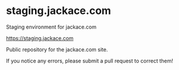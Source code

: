 # staging.jackace.com

Staging environment for jackace.com

https://staging.jackace.com

Public repository for the jackace.com site.

If you notice any errors, please submit a pull request to correct them!
